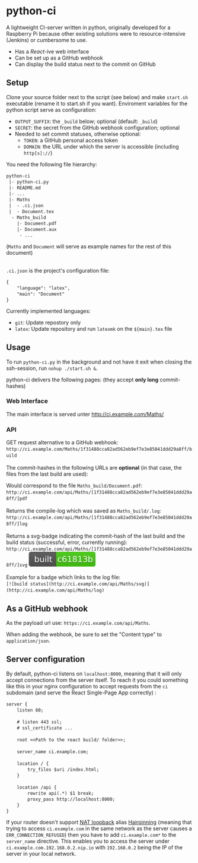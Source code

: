 # python-ci

A lightweight CI-server written in python, originally developed for a Raspberry Pi because other existing solutions were to resource-intensive (Jenkins) or cumbersome to use.

- Has a *React*-ive web interface
- Can be set up as a GitHub webhook
- Can display the build status next to the commit on GitHub

## Setup

Clone your source folder next to the script (see below) and make `start.sh` executable (rename it to start.sh if you want). Enviroment variables for the python script serve as configuration:

- `OUTPUT_SUFFIX`: the `_build` below; optional (default: `_build`)
- `SECRET`: the secret from the GitHub webhook configuration; optional
- Needed to set commit statuses, otherwise optional:
	- `TOKEN`: a GitHub personal access token
	- `DOMAIN`: the URL under which the server is accessible (including `http[s]://`)

You need the following file hierarchy: 

	python-ci
	 |- python-ci.py
	 |- README.md
	 |- ...
	 |- Maths
	 |  - .ci.json
	 |  - Document.tex
	  - Maths_build
	    |- Document.pdf
	    |- Document.aux
	     - ...
(`Maths` and `Document` will serve as example names for the rest of this document)
<br><br>

`.ci.json` is the project's configuration file:

	{
		"language": "latex",
		"main": "Document"
	}

Currently implemented languages:
- `git`: Update repostory only
- `latex`: Update repository and run `latexmk` on the `${main}.tex` file


## Usage

To run `python-ci.py` in the background and not have it exit when closing the ssh-session, run `nohup ./start.sh &`.

python-ci delivers the following pages: (they accept **only long** commit-hashes)


### Web Interface

The main interface is served unter http://ci.example.com/Maths/

### API


GET request alternative to a GitHub webhook:
`http://ci.example.com/Maths/1f31488cca82ad562eb9ef7e3e85041ddd29a8ff/build`
<br><br>
The commit-hashes in the following URLs are **optional** (in that case, the files from the last build are used):

Would correspond to the file `Maths_build/Document.pdf`:
`http://ci.example.com/api/Maths/[1f31488cca82ad562eb9ef7e3e85041ddd29a8ff/]pdf`
<br><br>
Returns the compile-log which was saved as `Maths_build/.log`:
`http://ci.example.com/api/Maths/[1f31488cca82ad562eb9ef7e3e85041ddd29a8ff/]log`
<br><br>
Returns a svg-badge indicating the commit-hash of the last build and the build status (successful, error, currently running):
`http://ci.example.com/api/Maths/[1f31488cca82ad562eb9ef7e3e85041ddd29a8ff/]svg` ![badge example](example_badge.svg)
<br><br>
Example for a badge which links to the log file:<br>
`[![build status](http://ci.example.com/api/Maths/svg)](http://ci.example.com/api/Maths/log)`

## As a GitHub webhook

As the payload url use: `https://ci.example.com/api/Maths`.

When adding the webhook, be sure to set the "Content type" to `application/json`.

## Server configuration

By default, python-ci listens on `localhost:8000`, meaning that it will only accept connections from the server itself. To reach it you could something like this in your nginx configuration to accept requests from the `ci` subdomain (and serve the React Single-Page App correctly) :


	server {
		listen 80;
	
		# listen 443 ssl;
		# ssl_certificate ...
		
		root <<Path to the react build/ folder>>;
	
		server_name	ci.example.com;
		
		location / {
			try_files $uri /index.html;
		}

		location /api {
			rewrite api(.*) $1 break;
			proxy_pass http://localhost:8000;
		}
	}

If your router doesn't support [NAT loopback](https://en.wikipedia.org/wiki/NAT_loopback) alias [Hairpinning](https://en.wikipedia.org/wiki/Hairpinning) (meaning that trying to access `ci.example.com` in the same network as the server causes a `ERR_CONNECTION_REFUSED`) then you have to add `ci.example.com*` to the `server_name` directive. This enables you to access the server under `ci.example.com.192.168.0.2.nip.io` with `192.168.0.2` being the IP of the server in your local network.

